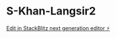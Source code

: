 # S-Khan-Langsir2

[Edit in StackBlitz next generation editor ⚡️](https://stackblitz.com/~/github.com/krisine/S-Khan-Langsir2)